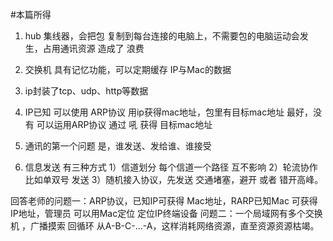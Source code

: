 #本篇所得
1. hub 集线器，会把包 复制到每台连接的电脑上，不需要包的电脑运动会发生，占用通讯资源 造成了 浪费

2. 交换机 具有记忆功能，可以定期缓存 IP与Mac的数据
3. ip封装了tcp、udp、http等数据
4. IP已知 可以使用 ARP协议 用ip获得mac地址，包里有目标mac地址 最好，没有 可以运用ARP协议 通过 吼 获得 目标mac地址
5. 通讯的第一个问题 是，谁发送、发给谁、谁接受
6. 信息发送 有三种方式 1）信道划分 每个信道一个路径 互不影响 2）轮流协作 比如单双号 发送 3）随机接入协议，先发送 交通堵塞，避开 或者 错开高峰。

回答老师的问题一：ARP协议，已知IP可获得 Mac地址，RARP已知Mac 可获得 IP地址，管理员 可以用Mac定位 定位IP终端设备
问题二：一个局域网有多个交换机 ，广播摸索 回循环 从A-B-C-...-A，这样消耗网络资源，直至资源资源枯竭。

